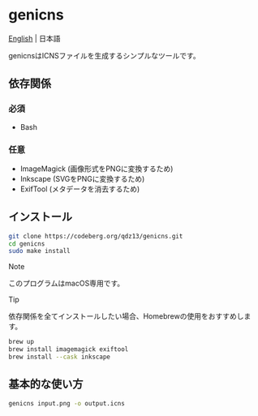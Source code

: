 # genicns
[English](README.md) | 日本語

genicnsはICNSファイルを生成するシンプルなツールです。

## 依存関係

### 必須
* Bash

### 任意
* ImageMagick (画像形式をPNGに変換するため)
* Inkscape (SVGをPNGに変換するため)
* ExifTool (メタデータを消去するため)

## インストール
```sh
git clone https://codeberg.org/qdz13/genicns.git
cd genicns
sudo make install
```
> [!NOTE]
> このプログラムはmacOS専用です。

> [!TIP]
> 依存関係を全てインストールしたい場合、Homebrewの使用をおすすめします。
> ```sh
> brew up
> brew install imagemagick exiftool
> brew install --cask inkscape
> ```

## 基本的な使い方
```sh
genicns input.png -o output.icns
```
